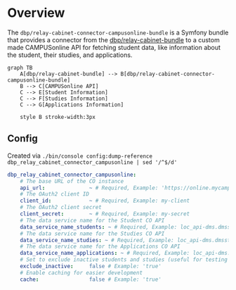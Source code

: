 # Overview

The `dbp/relay-cabinet-connector-campusonline-bundle` is a Symfony bundle that
provides a connector from the
[dbp/relay-cabinet-bundle](https://packagist.org/packages/dbp/relay-cabinet-bundle)
to a custom made CAMPUSonline API for fetching student data, like information
about the student, their studies, and applications.

```mermaid
graph TB
    A[dbp/relay-cabinet-bundle] --> B[dbp/relay-cabinet-connector-campusonline-bundle]
    B --> C[CAMPUSonline API]
    C --> E[Student Information]
    C --> F[Studies Information]
    C --> G[Applications Information]

    style B stroke-width:3px
```

## Config

Created via `./bin/console config:dump-reference dbp_relay_cabinet_connector_campusonline | sed '/^$/d'`

```yaml
dbp_relay_cabinet_connector_campusonline:
    # The base URL of the CO instance
    api_url:              ~ # Required, Example: 'https://online.mycampus.org/campus_online'
    # The OAuth2 client ID
    client_id:            ~ # Required, Example: my-client
    # The OAuth2 client secret
    client_secret:        ~ # Required, Example: my-secret
    # The data service name for the Student CO API
    data_service_name_students: ~ # Required, Example: loc_api-dms.dmsstudents
    # The data service name for the Studies CO API
    data_service_name_studies: ~ # Required, Example: loc_api-dms.dmsstudies
    # The data service name for the Applications CO API
    data_service_name_applications: ~ # Required, Example: loc_api-dms.dmsapplicants
    # Set to exclude inactive students and studies (useful for testing with less data)
    exclude_inactive:     false # Example: 'true'
    # Enable caching for easier development
    cache:                false # Example: 'true'
```

